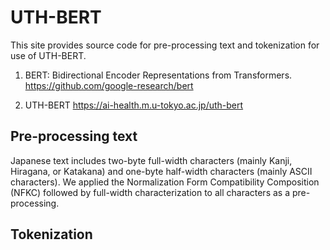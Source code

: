# UTH-BERT
This site provides source code for pre-processing text and tokenization for use of UTH-BERT.

1. BERT: Bidirectional Encoder Representations from Transformers.
https://github.com/google-research/bert

2. UTH-BERT
https://ai-health.m.u-tokyo.ac.jp/uth-bert

## Pre-processing text

Japanese text includes two-byte full-width characters (mainly Kanji, Hiragana, or Katakana) and one-byte half-width characters (mainly ASCII characters). We applied the Normalization Form Compatibility Composition (NFKC) followed by full-width characterization to all characters as a pre-processing.

 
## Tokenization


